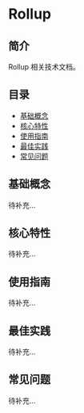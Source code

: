 # Rollup

## 简介

Rollup 相关技术文档。

## 目录

- [基础概念](#基础概念)
- [核心特性](#核心特性)
- [使用指南](#使用指南)
- [最佳实践](#最佳实践)
- [常见问题](#常见问题)

## 基础概念

待补充...

## 核心特性

待补充...

## 使用指南

待补充...

## 最佳实践

待补充...

## 常见问题

待补充...
